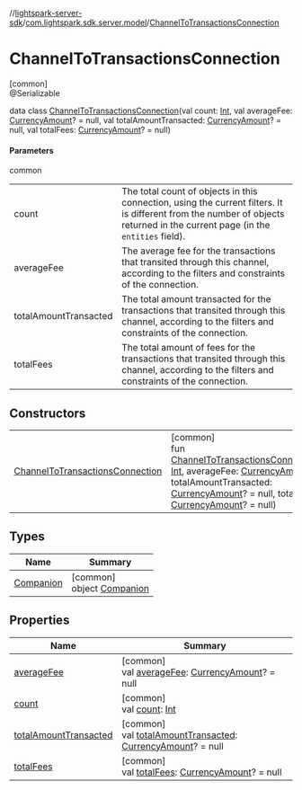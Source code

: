 //[lightspark-server-sdk](../../../index.md)/[com.lightspark.sdk.server.model](../index.md)/[ChannelToTransactionsConnection](index.md)

# ChannelToTransactionsConnection

[common]\
@Serializable

data class [ChannelToTransactionsConnection](index.md)(val count: [Int](https://kotlinlang.org/api/latest/jvm/stdlib/kotlin/-int/index.html), val averageFee: [CurrencyAmount](../-currency-amount/index.md)? = null, val totalAmountTransacted: [CurrencyAmount](../-currency-amount/index.md)? = null, val totalFees: [CurrencyAmount](../-currency-amount/index.md)? = null)

#### Parameters

common

| | |
|---|---|
| count | The total count of objects in this connection, using the current filters. It is different from the number of objects returned in the current page (in the `entities` field). |
| averageFee | The average fee for the transactions that transited through this channel, according to the filters and constraints of the connection. |
| totalAmountTransacted | The total amount transacted for the transactions that transited through this channel, according to the filters and constraints of the connection. |
| totalFees | The total amount of fees for the transactions that transited through this channel, according to the filters and constraints of the connection. |

## Constructors

| | |
|---|---|
| [ChannelToTransactionsConnection](-channel-to-transactions-connection.md) | [common]<br>fun [ChannelToTransactionsConnection](-channel-to-transactions-connection.md)(count: [Int](https://kotlinlang.org/api/latest/jvm/stdlib/kotlin/-int/index.html), averageFee: [CurrencyAmount](../-currency-amount/index.md)? = null, totalAmountTransacted: [CurrencyAmount](../-currency-amount/index.md)? = null, totalFees: [CurrencyAmount](../-currency-amount/index.md)? = null) |

## Types

| Name | Summary |
|---|---|
| [Companion](-companion/index.md) | [common]<br>object [Companion](-companion/index.md) |

## Properties

| Name | Summary |
|---|---|
| [averageFee](average-fee.md) | [common]<br>val [averageFee](average-fee.md): [CurrencyAmount](../-currency-amount/index.md)? = null |
| [count](count.md) | [common]<br>val [count](count.md): [Int](https://kotlinlang.org/api/latest/jvm/stdlib/kotlin/-int/index.html) |
| [totalAmountTransacted](total-amount-transacted.md) | [common]<br>val [totalAmountTransacted](total-amount-transacted.md): [CurrencyAmount](../-currency-amount/index.md)? = null |
| [totalFees](total-fees.md) | [common]<br>val [totalFees](total-fees.md): [CurrencyAmount](../-currency-amount/index.md)? = null |
